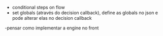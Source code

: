 - conditional steps on flow
- set globals (através do decision callback), define as globals no json e pode alterar elas no decision callback

-pensar como implementar a engine no front
